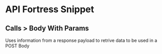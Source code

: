 # API Fortress Snippet
## Calls > Body With Params

Uses information from a response payload to retrive data to be used in a POST Body
